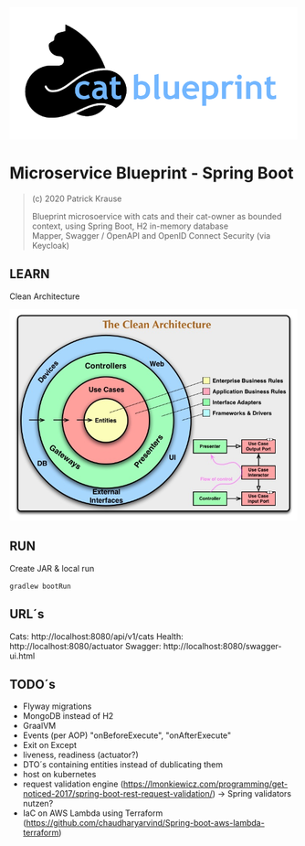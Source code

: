 ![Logo](https://github.com/PKrause79/blueprint-spring-boot/blob/master/cat-blueprint-logo.png)

# Microservice Blueprint - Spring Boot
>
> (c) 2020 Patrick Krause
>
> Blueprint microsoervice with cats and their cat-owner as bounded context, using Spring Boot, H2 in-memory database<br>
> Mapper, Swagger / OpenAPI and OpenID Connect Security (via Keycloak)<br>

## LEARN
Clean Architecture

![Logo](https://github.com/PKrause79/blueprint-spring-boot/blob/master/CleanArchitecture.jpg)

## RUN


Create JAR & local run
```
gradlew bootRun
```

## URL´s 

Cats: http://localhost:8080/api/v1/cats
Health: http://localhost:8080/actuator
Swagger: http://localhost:8080/swagger-ui.html


## TODO´s
* Flyway migrations
* MongoDB instead of H2
* GraalVM
* Events (per AOP) "onBeforeExecute", "onAfterExecute"
* Exit on Except
* liveness, readiness (actuator?)
* DTO´s containing entities instead of dublicating them
* host on kubernetes
* request validation engine (https://lmonkiewicz.com/programming/get-noticed-2017/spring-boot-rest-request-validation/) -> Spring validators nutzen?
* IaC on AWS Lambda using Terraform (https://github.com/chaudharyarvind/Spring-boot-aws-lambda-terraform)


